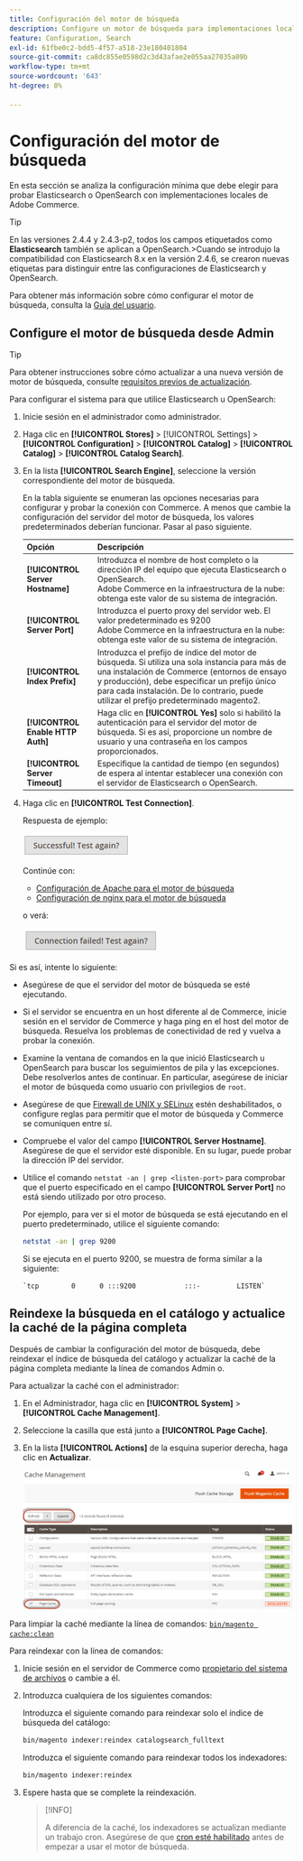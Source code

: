 ```yaml
---
title: Configuración del motor de búsqueda
description: Configure un motor de búsqueda para implementaciones locales de Adobe Commerce.
feature: Configuration, Search
exl-id: 61fbe0c2-bdd5-4f57-a518-23e180401804
source-git-commit: ca8dc855e0598d2c3d43afae2e055aa27035a09b
workflow-type: tm+mt
source-wordcount: '643'
ht-degree: 0%

---
```


# Configuración del motor de búsqueda

En esta sección se analiza la configuración mínima que debe elegir para probar Elasticsearch o OpenSearch con implementaciones locales de Adobe Commerce.

>[!TIP]
>
>En las versiones 2.4.4 y 2.4.3-p2, todos los campos etiquetados como **Elasticsearch** también se aplican a OpenSearch.
>&#x200B;>Cuando se introdujo la compatibilidad con Elasticsearch 8.x en la versión 2.4.6, se crearon nuevas etiquetas para distinguir entre las configuraciones de Elasticsearch y OpenSearch.

Para obtener más información sobre cómo configurar el motor de búsqueda, consulta la [Guía del usuario](https://experienceleague.adobe.com/docs/commerce-admin/catalog/catalog/search/search-configuration.html?lang=es).

## Configure el motor de búsqueda desde Admin

>[!TIP]
>
>Para obtener instrucciones sobre cómo actualizar a una nueva versión de motor de búsqueda, consulte [requisitos previos de actualización](../../upgrade/prepare/prerequisites.md).

Para configurar el sistema para que utilice Elasticsearch u OpenSearch:

1. Inicie sesión en el administrador como administrador.
1. Haga clic en **[!UICONTROL Stores]** > [!UICONTROL Settings] > **[!UICONTROL Configuration]** > **[!UICONTROL Catalog]** > **[!UICONTROL Catalog]** > **[!UICONTROL Catalog Search]**.
1. En la lista **[!UICONTROL Search Engine]**, seleccione la versión correspondiente del motor de búsqueda.

   En la tabla siguiente se enumeran las opciones necesarias para configurar y probar la conexión con Commerce. A menos que cambie la configuración del servidor del motor de búsqueda, los valores predeterminados deberían funcionar. Pasar al paso siguiente.

   | Opción | Descripción |
   |--- |--- |
   | **[!UICONTROL Server Hostname]** | Introduzca el nombre de host completo o la dirección IP del equipo que ejecuta Elasticsearch o OpenSearch.<br>Adobe Commerce en la infraestructura de la nube: obtenga este valor de su sistema de integración. |
   | **[!UICONTROL Server Port]** | Introduzca el puerto proxy del servidor web. El valor predeterminado es 9200<br>Adobe Commerce en la infraestructura en la nube: obtenga este valor de su sistema de integración. |
   | **[!UICONTROL Index Prefix]** | Introduzca el prefijo de índice del motor de búsqueda. Si utiliza una sola instancia para más de una instalación de Commerce (entornos de ensayo y producción), debe especificar un prefijo único para cada instalación. De lo contrario, puede utilizar el prefijo predeterminado magento2. |
   | **[!UICONTROL Enable HTTP Auth]** | Haga clic en **[!UICONTROL Yes]** solo si habilitó la autenticación para el servidor del motor de búsqueda. Si es así, proporcione un nombre de usuario y una contraseña en los campos proporcionados. |
   | **[!UICONTROL Server Timeout]** | Especifique la cantidad de tiempo (en segundos) de espera al intentar establecer una conexión con el servidor de Elasticsearch o OpenSearch. |

1. Haga clic en **[!UICONTROL Test Connection]**.

   Respuesta de ejemplo:

   ![éxito](../../assets/configuration/elastic_test-success.png)

   Continúe con:

   - [Configuración de Apache para el motor de búsqueda](../../installation/prerequisites/search-engine/configure-apache.md)
   - [Configuración de nginx para el motor de búsqueda](../../installation/prerequisites/search-engine/configure-nginx.md)

   o verá:

   ![error](../../assets/configuration/elastic_test-fail.png)

Si es así, intente lo siguiente:

- Asegúrese de que el servidor del motor de búsqueda se esté ejecutando.
- Si el servidor se encuentra en un host diferente al de Commerce, inicie sesión en el servidor de Commerce y haga ping en el host del motor de búsqueda. Resuelva los problemas de conectividad de red y vuelva a probar la conexión.
- Examine la ventana de comandos en la que inició Elasticsearch u OpenSearch para buscar los seguimientos de pila y las excepciones. Debe resolverlos antes de continuar. En particular, asegúrese de iniciar el motor de búsqueda como usuario con privilegios de `root`.
- Asegúrese de que [Firewall de UNIX y SELinux](../../installation/prerequisites/search-engine/overview.md#firewall-and-selinux) estén deshabilitados, o configure reglas para permitir que el motor de búsqueda y Commerce se comuniquen entre sí.
- Compruebe el valor del campo **[!UICONTROL Server Hostname]**. Asegúrese de que el servidor esté disponible. En su lugar, puede probar la dirección IP del servidor.
- Utilice el comando `netstat -an | grep <listen-port>` para comprobar que el puerto especificado en el campo **[!UICONTROL Server Port]** no está siendo utilizado por otro proceso.

  Por ejemplo, para ver si el motor de búsqueda se está ejecutando en el puerto predeterminado, utilice el siguiente comando:

  ```bash
  netstat -an | grep 9200
  ```

  Si se ejecuta en el puerto 9200, se muestra de forma similar a la siguiente:

  ```
  `tcp        0      0 :::9200            :::-         LISTEN`
  ```

## Reindexe la búsqueda en el catálogo y actualice la caché de la página completa

Después de cambiar la configuración del motor de búsqueda, debe reindexar el índice de búsqueda del catálogo y actualizar la caché de la página completa mediante la línea de comandos Admin o.

Para actualizar la caché con el administrador:

1. En el Administrador, haga clic en **[!UICONTROL System]** > **[!UICONTROL Cache Management]**.
1. Seleccione la casilla que está junto a **[!UICONTROL Page Cache]**.
1. En la lista **[!UICONTROL Actions]** de la esquina superior derecha, haga clic en **Actualizar**.

   ![administración de caché](../../assets/configuration/refresh-cache.png)

Para limpiar la caché mediante la línea de comandos: [`bin/magento cache:clean`](../cli/manage-cache.md#clean-and-flush-cache-types)

Para reindexar con la línea de comandos:

1. Inicie sesión en el servidor de Commerce como [propietario del sistema de archivos](../../installation/prerequisites/file-system/overview.md) o cambie a él.
1. Introduzca cualquiera de los siguientes comandos:

   Introduzca el siguiente comando para reindexar solo el índice de búsqueda del catálogo:

   ```bash
   bin/magento indexer:reindex catalogsearch_fulltext
   ```

   Introduzca el siguiente comando para reindexar todos los indexadores:

   ```bash
   bin/magento indexer:reindex
   ```

1. Espere hasta que se complete la reindexación.

   >[!INFO]
   >
   >A diferencia de la caché, los indexadores se actualizan mediante un trabajo cron. Asegúrese de que [cron esté habilitado](../cli/configure-cron-jobs.md) antes de empezar a usar el motor de búsqueda.
